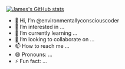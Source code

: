 [![James's GitHub stats](https://github-readme-stats.vercel.app/api?username=environmentallyconsciouscoder)]([https://github.com/anuraghazra/github-readme-stats](https://github.com/environmentallyconsciouscoder/github-readme-stat))

- 👋 Hi, I’m @environmentallyconsciouscoder
- 👀 I’m interested in ...
- 🌱 I’m currently learning ...
- 💞️ I’m looking to collaborate on ...
- 📫 How to reach me ...
- 😄 Pronouns: ...
- ⚡ Fun fact: ...

<!---
environmentallyconsciouscoder/environmentallyconsciouscoder is a ✨ special ✨ repository because its `README.md` (this file) appears on your GitHub profile.
You can click the Preview link to take a look at your changes.
--->
